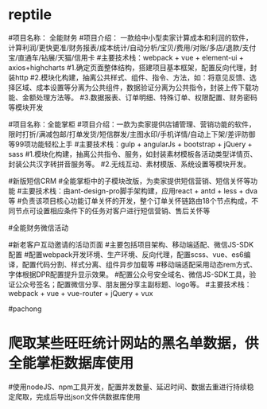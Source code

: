 # reptile
#项目名称： 全能财务
#项目介绍： 一款给中小型卖家计算成本和利润的软件，计算利润/更快更准/财务报表/成本统计/自动分析/宝贝/费用/对账/多店/退款/支付宝/直通车/钻展/天猫/信用卡
#主要技术栈：webpack + vue + element-ui + axios+highcharts
#1.确定页面整体结构，搭建项目基本框架，配置反向代理，封装http
#2.模块化构建，抽离公共样式、组件、指令、方法，如：将意见反馈、选择区域、成本设置等分离为公共组件，数据验证分离为公共指令，封装上传下载功能、金额处理方法等。
#3.数据报表、订单明细、特殊订单、权限配置、财务密码等模块开发


#项目名称：全能掌柜
#项目介绍：一款为卖家提供店铺管理、营销功能的软件，限时打折/满减包邮/打单发货/短信群发/主图水印/手机详情/自动上下架/差评防御等99项功能轻松上手
#主要技术栈：gulp + angularJs + bootstrap + jQuery + sass
#1.模块化构建，抽离公共指令、服务，如封装素材模板各活动类型详情页、封装公共汉字转拼音服务等。
#2.无线互动、素材模版、系统设置等模块开发。

#新版短信CRM
#全能掌柜中的子模块改版，为卖家提供短信营销、短信关怀等功能
#主要技术栈：由ant-design-pro脚手架构建，应用react + antd + less + dva等
#负责该项目核心功能订单关怀的开发，整个订单关怀链路由18个节点构成，不同节点可设置相应条件下的任务对客户进行短信营销、售后关怀等


#全能财务微信活动

#新老客户互动邀请的活动页面
#主要包括项目架构、移动端适配、微信JS-SDK配置
#配置webpack开发环境、生产环境、反向代理，配置scss、vue、es6编译，配置代码分割、样式分离、组件异步加载等
#移动端适配采用动态rem方式、字体根据DPR配置提升显示效果。
#配置公众号安全域名、微信JS-SDK工具，验证公众号签名；配置微信分享、朋友圈分享主副标题、logo等。
#主要技术栈：webpack + vue + vue-router + jQuery + vux

#pachong
# 爬取某些旺旺统计网站的黑名单数据，供全能掌柜数据库使用
#使用nodeJS、npm工具开发，配置并发数量、延迟时间、数据去重进行持续稳定爬取，完成后导出json文件供数据库使用
